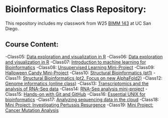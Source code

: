 # Bioinformatics Class Repository: 

This repository includes my classwork from W25 [BIMM 143](https://bioboot.github.io/bimm143_W25/) at UC San Diego.

## Course Content: 

-Class05: [Data exploration and visualization in R](https://github.com/snehitavallumchetla/bimm143_github/blob/main/Class%205/Class05.pdf)
-Class06: [Data exploration and visualization in R](https://github.com/snehitavallumchetla/bimm143_github/blob/main/class06/class06.pdf)
-Class07: [Introduction to machine learning for Bioinformatics](https://github.com/snehitavallumchetla/bimm143_github/blob/main/class07/class07.pdf)
-Class08: [Unsupervised Learning Mini-Project](https://github.com/snehitavallumchetla/bimm143_github/blob/main/class08/class08.pdf)
-Class09: [Halloween Candy Mini-Project](https://github.com/snehitavallumchetla/bimm143_github/blob/main/class09/class09.pdf)
-Class10: [Structural Bioinformatics (pt1)](https://github.com/snehitavallumchetla/bimm143_github/blob/main/class10/class10.pdf)
-Class11: [Structural Bioinformatics (pt2. Focus on new AlphaFold2)](https://github.com/snehitavallumchetla/bimm143_github/blob/main/class11/class11.pdf)
-Class12: [Genome informatics (online class)](https://github.com/snehitavallumchetla/bimm143_github/blob/main/class12/class12hw.pdf)
-Class13: [Transcriptomics and the analysis of RNA-Seq data](https://github.com/snehitavallumchetla/bimm143_github/blob/main/class13/lab13.pdf)
-Class14: [RNA-Seq analysis mini-project](https://github.com/snehitavallumchetla/bimm143_github/blob/main/class14/class14.pdf)
-Class15: [Hands-on with Git and GitHub]()
-Class16: [Essential UNIX for bioinformatics]()
-Class17: [Analyzing sequencing data in the cloud]()
-Class18: [Mini Project: Investigating Pertussis Resurgence]()
-Class19: [Mini Project: Cancer Mutation Analysis]()

